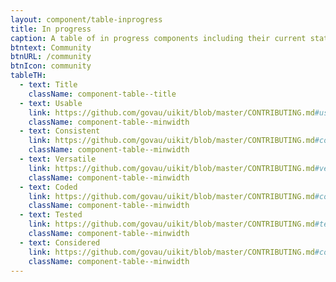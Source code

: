 ```yaml
---
layout: component/table-inprogress
title: In progress
caption: A table of in progress components including their current status.
btntext: Community
btnURL: /community
btnIcon: community
tableTH:
  - text: Title
    className: component-table--title
  - text: Usable
    link: https://github.com/govau/uikit/blob/master/CONTRIBUTING.md#usable
    className: component-table--minwidth
  - text: Consistent
    link: https://github.com/govau/uikit/blob/master/CONTRIBUTING.md#consistent
    className: component-table--minwidth
  - text: Versatile
    link: https://github.com/govau/uikit/blob/master/CONTRIBUTING.md#versatile
    className: component-table--minwidth
  - text: Coded
    link: https://github.com/govau/uikit/blob/master/CONTRIBUTING.md#coded
    className: component-table--minwidth
  - text: Tested
    link: https://github.com/govau/uikit/blob/master/CONTRIBUTING.md#tested
    className: component-table--minwidth
  - text: Considered
    link: https://github.com/govau/uikit/blob/master/CONTRIBUTING.md#considered
    className: component-table--minwidth
---
```

